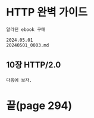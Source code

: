 # HTTP 완벽 가이드
```
알라딘 ebook 구매
```

```
2024.05.01
20240501_0003.md
```

## 10장 HTTP/2.0

```
다음에 보자.
```

#  끝(page 294)


